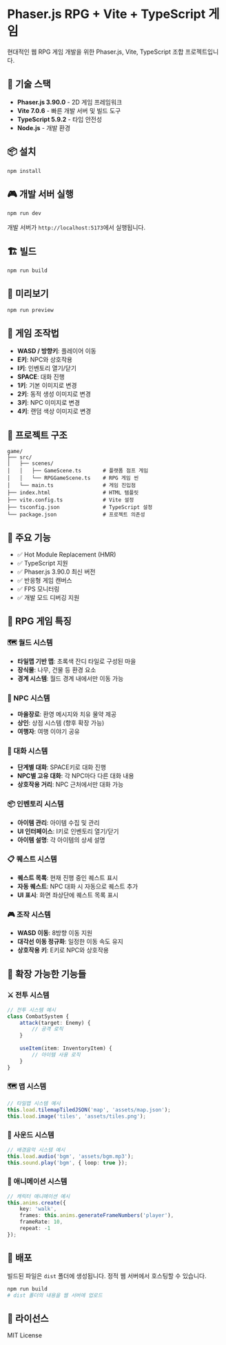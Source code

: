 # Phaser.js RPG + Vite + TypeScript 게임

현대적인 웹 RPG 게임 개발을 위한 Phaser.js, Vite, TypeScript 조합 프로젝트입니다.

## 🚀 기술 스택

- **Phaser.js 3.90.0** - 2D 게임 프레임워크
- **Vite 7.0.6** - 빠른 개발 서버 및 빌드 도구
- **TypeScript 5.9.2** - 타입 안전성
- **Node.js** - 개발 환경

## 📦 설치

```bash
npm install
```

## 🎮 개발 서버 실행

```bash
npm run dev
```

개발 서버가 `http://localhost:5173`에서 실행됩니다.

## 🏗️ 빌드

```bash
npm run build
```

## 👀 미리보기

```bash
npm run preview
```

## 🎯 게임 조작법

- **WASD / 방향키**: 플레이어 이동
- **E키**: NPC와 상호작용
- **I키**: 인벤토리 열기/닫기
- **SPACE**: 대화 진행
- **1키**: 기본 이미지로 변경
- **2키**: 동적 생성 이미지로 변경
- **3키**: NPC 이미지로 변경
- **4키**: 랜덤 색상 이미지로 변경

## 📁 프로젝트 구조

```
game/
├── src/
│   ├── scenes/
│   │   ├── GameScene.ts       # 플랫폼 점프 게임
│   │   └── RPGGameScene.ts    # RPG 게임 씬
│   └── main.ts                # 게임 진입점
├── index.html                 # HTML 템플릿
├── vite.config.ts             # Vite 설정
├── tsconfig.json              # TypeScript 설정
└── package.json               # 프로젝트 의존성
```

## 🔧 주요 기능

- ✅ Hot Module Replacement (HMR)
- ✅ TypeScript 지원
- ✅ Phaser.js 3.90.0 최신 버전
- ✅ 반응형 게임 캔버스
- ✅ FPS 모니터링
- ✅ 개발 모드 디버깅 지원

## 🎨 RPG 게임 특징

### 🗺️ 월드 시스템
- **타일맵 기반 맵**: 초록색 잔디 타일로 구성된 마을
- **장식물**: 나무, 건물 등 환경 요소
- **경계 시스템**: 월드 경계 내에서만 이동 가능

### 👥 NPC 시스템
- **마을장로**: 환영 메시지와 치유 물약 제공
- **상인**: 상점 시스템 (향후 확장 가능)
- **여행자**: 여행 이야기 공유

### 💬 대화 시스템
- **단계별 대화**: SPACE키로 대화 진행
- **NPC별 고유 대화**: 각 NPC마다 다른 대화 내용
- **상호작용 거리**: NPC 근처에서만 대화 가능

### 📦 인벤토리 시스템
- **아이템 관리**: 아이템 수집 및 관리
- **UI 인터페이스**: I키로 인벤토리 열기/닫기
- **아이템 설명**: 각 아이템의 상세 설명

### 📋 퀘스트 시스템
- **퀘스트 목록**: 현재 진행 중인 퀘스트 표시
- **자동 퀘스트**: NPC 대화 시 자동으로 퀘스트 추가
- **UI 표시**: 화면 좌상단에 퀘스트 목록 표시

### 🎮 조작 시스템
- **WASD 이동**: 8방향 이동 지원
- **대각선 이동 정규화**: 일정한 이동 속도 유지
- **상호작용 키**: E키로 NPC와 상호작용

## 🚀 확장 가능한 기능들

### ⚔️ 전투 시스템
```typescript
// 전투 시스템 예시
class CombatSystem {
    attack(target: Enemy) {
        // 공격 로직
    }
    
    useItem(item: InventoryItem) {
        // 아이템 사용 로직
    }
}
```

### 🗺️ 맵 시스템
```typescript
// 타일맵 시스템 예시
this.load.tilemapTiledJSON('map', 'assets/map.json');
this.load.image('tiles', 'assets/tiles.png');
```

### 🎵 사운드 시스템
```typescript
// 배경음악 시스템 예시
this.load.audio('bgm', 'assets/bgm.mp3');
this.sound.play('bgm', { loop: true });
```

### 🎨 애니메이션 시스템
```typescript
// 캐릭터 애니메이션 예시
this.anims.create({
    key: 'walk',
    frames: this.anims.generateFrameNumbers('player'),
    frameRate: 10,
    repeat: -1
});
```

## 🚀 배포

빌드된 파일은 `dist` 폴더에 생성됩니다. 정적 웹 서버에서 호스팅할 수 있습니다.

```bash
npm run build
# dist 폴더의 내용을 웹 서버에 업로드
```

## 📝 라이선스

MIT License

